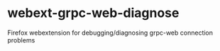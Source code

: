 # webext-grpc-web-diagnose
Firefox webextension for debugging/diagnosing grpc-web connection problems
